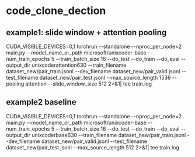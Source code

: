# code_clone_dection
## example1: slide window + attention pooling
CUDA_VISIBLE_DEVICES=0,1 torchrun --standalone --nproc_per_node=2  main.py   --model_name_or_path microsoft/unixcoder-base   --num_train_epochs 5 --train_batch_size 16 --do_test  --do_train --do_eval   --output_dir unixcoderattention630 --train_filename dataset_new/pair_train.jsonl --dev_filename dataset_new/pair_valid.jsonl --test_filename dataset_new/pair_test.jsonl --max_source_length 1536 --pooling attention --slide_window_size 512  2>&1| tee train.log

## example2 baseline

CUDA_VISIBLE_DEVICES=0,1 torchrun --standalone --nproc_per_node=2  main.py   --model_name_or_path microsoft/unixcoder-base   --num_train_epochs 5 --train_batch_size 16 --do_test  --do_train --do_eval   --output_dir unixcoderbase630 --train_filename dataset_new/pair_train.jsonl --dev_filename dataset_new/pair_valid.jsonl --test_filename dataset_new/pair_test.jsonl --max_source_length 512 2>&1| tee train.log